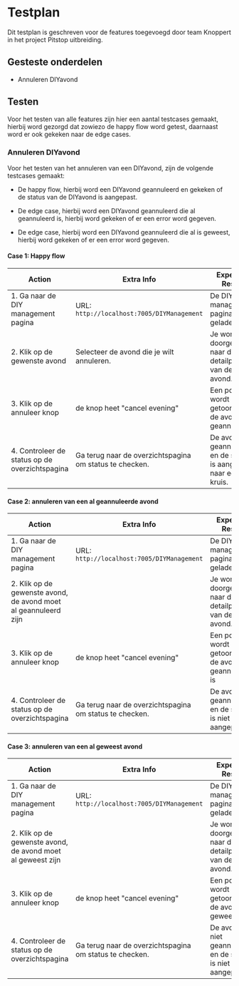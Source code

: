 # Testplan

Dit testplan is geschreven voor de features toegevoegd door team Knoppert in het project Pitstop uitbreiding.

## Gesteste onderdelen

- Annuleren DIYavond

## Testen

Voor het testen van alle features zijn hier een aantal testcases gemaakt, hierbij word gezorgd dat zowiezo de happy flow word getest, daarnaast word er ook gekeken naar de edge cases.

### Annuleren DIYavond

Voor het testen van het annuleren van een DIYavond, zijn de volgende testcases gemaakt:

- De happy flow, hierbij word een DIYavond geannuleerd en gekeken of de status van de DIYavond is aangepast.

- De edge case, hierbij word een DIYavond geannuleerd die al geannuleerd is, hierbij word gekeken of er een error word gegeven.

- De edge case, hierbij word een DIYavond geannuleerd die al is geweest, hierbij word gekeken of er een error word gegeven.

#### Case 1: Happy flow

| **Action**| **Extra Info**| **Expected Result** |
|-----------|---------------|---------------------|
| 1. Ga naar de DIY management pagina                   | URL: `http://localhost:7005/DIYManagement`                   | De DIY management pagina wordt geladen.                      |
| 2. Klik op de gewenste avond                          | Selecteer de avond die je wilt annuleren.                    | Je wordt doorgestuurd naar de detailpagina van de avond.      |
| 3. Klik op de annuleer knop                           | de knop heet "cancel evening"                                  | Een popup wordt getoond dat de avond is geannuleerd |
| 4. Controleer de status op de overzichtspagina         | Ga terug naar de overzichtspagina om status te checken.       | De avond is geannuleerd en de status is aangepast naar een kruis. |

#### Case 2: annuleren van een al geannuleerde avond

| **Action**| **Extra Info**| **Expected Result** |
|-----------|---------------|---------------------|
| 1. Ga naar de DIY management pagina                   | URL: `http://localhost:7005/DIYManagement`                   | De DIY management pagina wordt geladen.                      |
| 2. Klik op de gewenste avond, de avond moet al geannuleerd zijn                          |                   | Je wordt doorgestuurd naar de detailpagina van de avond.      |
| 3. Klik op de annuleer knop                           | de knop heet "cancel evening"                                  | Een popup wordt getoond dat de avond al geannuleerd is |
| 4. Controleer de status op de overzichtspagina         | Ga terug naar de overzichtspagina om status te checken.       | De avond is geannuleerd en de status is niet aangepast. |

#### Case 3: annuleren van een al geweest avond

| **Action**| **Extra Info**| **Expected Result** |
|-----------|---------------|---------------------|
| 1. Ga naar de DIY management pagina                   | URL: `http://localhost:7005/DIYManagement`                   | De DIY management pagina wordt geladen.                      |
| 2. Klik op de gewenste avond, de avond moet al geweest zijn                          |                   | Je wordt doorgestuurd naar de detailpagina van de avond.      |
| 3. Klik op de annuleer knop                           | de knop heet "cancel evening"                                  | Een popup wordt getoond dat de avond al geweest is |
| 4. Controleer de status op de overzichtspagina         | Ga terug naar de overzichtspagina om status te checken.       | De avond is niet geannuleerd en de status is niet aangepast. |
